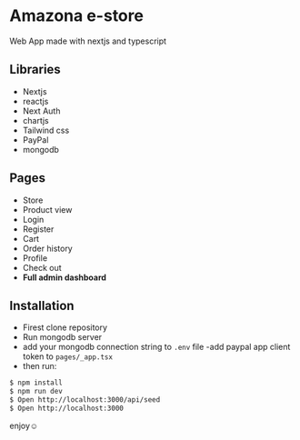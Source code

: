# Amazona e-store
Web App made with nextjs and typescript

## Libraries
- Nextjs
- reactjs
- Next Auth 
- chartjs
- Tailwind css
- PayPal
- mongodb

## Pages
- Store 
- Product view
- Login 
- Register 
- Cart
- Order history
- Profile
- Check out
- __Full admin dashboard__

## Installation

- Firest clone repository
- Run mongodb server
- add your mongodb connection string to `.env` file
-add paypal app client token to `pages/_app.tsx`
- then run:

```bash
$ npm install
$ npm run dev
$ Open http://localhost:3000/api/seed
$ Open http://localhost:3000
```
enjoy☺
    